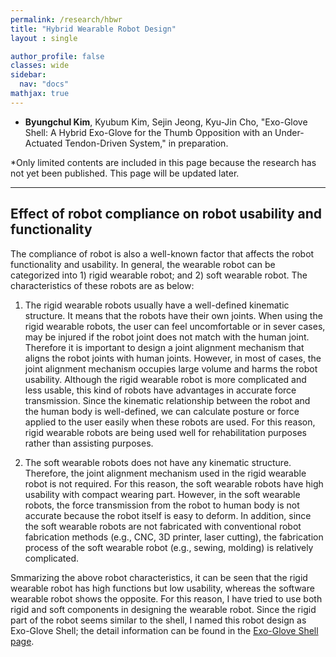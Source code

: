 ```yaml
---
permalink: /research/hbwr
title: "Hybrid Wearable Robot Design"
layout : single

author_profile: false
classes: wide
sidebar:
  nav: "docs"
mathjax: true
---
```

- **Byungchul Kim**, Kyubum Kim, Sejin Jeong, Kyu-Jin Cho, "Exo-Glove Shell: A Hybrid Exo-Glove for the Thumb Opposition with an Under-Actuated Tendon-Driven System," in preparation.


*Only limited contents are included in this page because the research has not yet been published. This page will be updated later.

---

**Effect of robot compliance on robot usability and functionality**
---

The compliance of robot is also a well-known factor that affects the robot functionality and usability. In general, the wearable robot can be categorized into 1) rigid wearable robot; and 2) soft wearable robot. The characteristics of these robots are as below:

1. The rigid wearable robots usually have a well-defined kinematic structure. It means that the robots have their own joints. When using the rigid wearable robots, the user can feel uncomfortable or in sever cases, may be injured if the robot joint does not match with the human joint. Therefore it is important to design a joint alignment mechanism that aligns the robot joints with human joints. However, in most of cases, the joint alignment mechanism occupies large volume and harms the robot usability. Although the rigid wearable robot is more complicated and less usable, this kind of robots have advantages in accurate force transmission. Since the kinematic relationship between the robot and the human body is well-defined, we can calculate posture or force applied to the user easily when these robots are used. For this reason, rigid wearable robots are being used well for rehabilitation purposes rather than assisting purposes.

2. The soft wearable robots does not have any kinematic structure. Therefore, the joint alignment mechanism used in the rigid wearable robot is not required. For this reason, the soft wearable robots have high usability with compact wearing part. However, in the soft wearable robots, the force transmission from the robot to human body is not accurate because the robot itself is easy to deform. In addition, since the soft wearable robots are not fabricated with conventional robot fabrication methods (e.g., CNC, 3D printer, laser cutting), the fabrication process of the soft wearable robot (e.g., sewing, molding) is relatively complicated. 

Smmarizing the above robot characteristics, it can be seen that the rigid wearable robot has high functions but low usability, whereas the software wearable robot shows the opposite. For this reason, I have tried to use both rigid and soft components in designing the wearable robot. Since the rigid part of the robot seems similar to the shell, I named this robot design as Exo-Glove Shell; the detail information can be found in the [Exo-Glove Shell page][EGS_link].

[EGS_link]: /researches/exogloveshell
